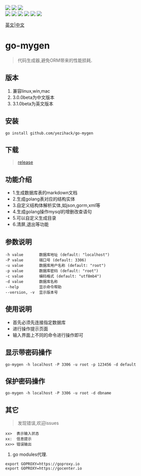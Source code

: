 ![](https://img.shields.io/badge/go--mygen-tools-orange?style=flat-square&logo=appveyor)
![](https://img.shields.io/badge/download-4M-green?style=flat-square&logo=appveyor)
![](https://img.shields.io/badge/release-linux%2Cmac%2Cwin-blue?style=flat-square&logo=appveyor)
<br/>
![](https://img.shields.io/badge/go--mygen--en-3.1.0beta-green)
![](https://img.shields.io/badge/go--mygen--cn-3.0.0beta-green)
![](https://img.shields.io/github/stars/yezihack/go-mygen)
![](https://img.shields.io/github/issues/yezihack/go-mygen)
![](https://img.shields.io/github/forks/yezihack/go-mygen)
![](https://img.shields.io/github/license/yezihack/go-mygen)

[英文](README.md)|[中文](README-CN.md)

# go-mygen
> 代码生成器,避免ORM带来的性能损耗.

## 版本
1. 兼容linux,win,mac
1. 3.0.0beta为中文版本
1. 3.1.0beta为英文版本

## 安装
```
go install github.com/yezihack/go-mygen
```
## 下载
> [release](https://github.com/yezihack/go-mygen/releases/tag/3.0.0beta)

## 功能介绍
- 1.生成数据库表的markdown文档
- 2.生成golang表对应的结构实体
- 3.自定义结构体解析实体,如json,gorm,xml等
- 4.生成golang操作mysql的增删改查语句
- 5.可以自定义生成目录
- 6.清屏,退出等功能


## 参数说明
```
-h value       数据库地址 (default: "localhost")
-P value       端口号 (default: 3306)
-u value       数据库用户名称 (default: "root")
-p value       数据库密码 (default: "root")
-c value       编码格式 (default: "utf8mb4")
-d value       数据库名称
--help         显示命令帮助
--version, -v  显示版本号
```

## 使用说明
- 首先必须先连接指定数据库
- 进行操作提示页面
- 输入界面上不同的命令进行操作即可

## 显示带密码操作
```
go-mygen -h localhost -P 3306 -u root -p 123456 -d default
```

## 保护密码操作
```
go-mygen -h localhost -P 3306 -u root -d dbname
```

## 其它
> 发现错误,欢迎issues
```
xx>  表示输入状态
xx:  信息提示
xx>> 错误输出
```

1. go modules代理.
```
export GOPROXY=https://goproxy.io
export GOPROXY=https://gocenter.io
```
